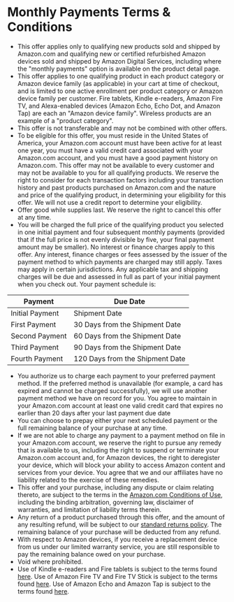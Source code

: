 Monthly Payments Terms & Conditions
===================================

*   This offer applies only to qualifying new products sold and shipped by Amazon.com and qualifying new or certified refurbished Amazon devices sold and shipped by Amazon Digital Services, including where the "monthly payments" option is available on the product detail page.
*   This offer applies to one qualifying product in each product category or Amazon device family (as applicable) in your cart at time of checkout, and is limited to one active enrollment per product category or Amazon device family per customer. Fire tablets, Kindle e-readers, Amazon Fire TV, and Alexa-enabled devices (Amazon Echo, Echo Dot, and Amazon Tap) are each an "Amazon device family". Wireless products are an example of a "product category".
*   This offer is not transferable and may not be combined with other offers.
*   To be eligible for this offer, you must reside in the United States of America, your Amazon.com account must have been active for at least one year, you must have a valid credit card associated with your Amazon.com account, and you must have a good payment history on Amazon.com. This offer may not be available to every customer and may not be available to you for all qualifying products. We reserve the right to consider for each transaction factors including your transaction history and past products purchased on Amazon.com and the nature and price of the qualifying product, in determining your eligibility for this offer. We will not use a credit report to determine your eligibility.
*   Offer good while supplies last. We reserve the right to cancel this offer at any time.
*   You will be charged the full price of the qualifying product you selected in one initial payment and four subsequent monthly payments (provided that if the full price is not evenly divisible by five, your final payment amount may be smaller). No interest or finance charges apply to this offer. Any interest, finance charges or fees assessed by the issuer of the payment method to which payments are charged may still apply. Taxes may apply in certain jurisdictions. Any applicable tax and shipping charges will be due and assessed in full as part of your initial payment when you check out. Your payment schedule is:

| Payment | Due Date |
| --- | --- |
| Initial Payment | Shipment Date |
| First Payment | 30 Days from the Shipment Date |
| Second Payment | 60 Days from the Shipment Date |
| Third Payment | 90 Days from the Shipment Date |
| Fourth Payment | 120 Days from the Shipment Date |

*   You authorize us to charge each payment to your preferred payment method. If the preferred method is unavailable (for example, a card has expired and cannot be charged successfully), we will use another payment method we have on record for you. You agree to maintain in your Amazon.com account at least one valid credit card that expires no earlier than 20 days after your last payment due date
*   You can choose to prepay either your next scheduled payment or the full remaining balance of your purchase at any time.
*   If we are not able to charge any payment to a payment method on file in your Amazon.com account, we reserve the right to pursue any remedy that is available to us, including the right to suspend or terminate your Amazon.com account and, for Amazon devices, the right to deregister your device, which will block your ability to access Amazon content and services from your device. You agree that we and our affiliates have no liability related to the exercise of these remedies.
*   This offer and your purchase, including any dispute or claim relating thereto, are subject to the terms in the [Amazon.com Conditions of Use](https://www.amazon.com/conditionsofuse), including the binding arbitration, governing law, disclaimer of warranties, and limitation of liability terms therein.
*   Any return of a product purchased through this offer, and the amount of any resulting refund, will be subject to our [standard returns policy](https://www.amazon.com/gp/help/customer/display.html?nodeId=201819200). The remaining balance of your purchase will be deducted from any refund.
*   With respect to Amazon devices, if you receive a replacement device from us under our limited warranty service, you are still responsible to pay the remaining balance owed on your purchase.
*   Void where prohibited.
*   Use of Kindle e-readers and Fire tablets is subject to the terms found [here](https://www.amazon.com/gp/help/customer/display.html?nodeId=200699130). Use of Amazon Fire TV and Fire TV Stick is subject to the terms found [here](https://www.amazon.com/gp/help/customer/display.html?nodeId=201483110). Use of Amazon Echo and Amazon Tap is subject to the terms found [here](https://www.amazon.com/gp/help/customer/display.html?nodeId=201566380).